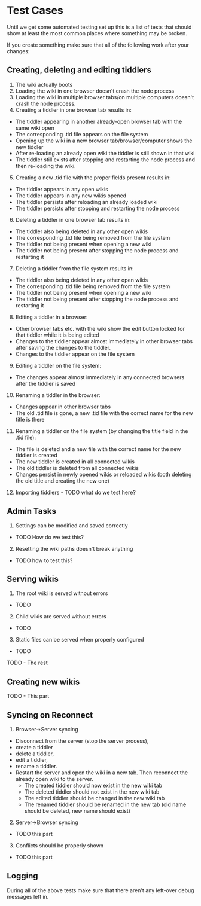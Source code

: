 # Test Cases

Until we get some automated testing set up this is a list of tests that should
show at least the most common places where something may be broken.

If you create something make sure that all of the following work after your
changes:

## Creating, deleting and editing tiddlers

1. The wiki actually boots
2. Loading the wiki in one browser doesn't crash the node process
3. Loading the wiki in multiple browser tabs/on multiple computers doesn't
  crash the node process.
4. Creating a tiddler in one browser tab results in:
  - The tiddler appearing in another already-open browser tab with the same
    wiki open
  - The corresponding .tid file appears on the file system
  - Opening up the wiki in a new browser tab/browser/computer shows the new tiddler
  - After re-loading an already open wiki the tiddler is still shown in that
    wiki
  - The tiddler still exists after stopping and restarting the node process and
    then re-loading the wiki.
5. Creating a new .tid file with the proper fields present results in:
  - The tiddler appears in any open wikis
  - The tiddler appears in any new wikis opened
  - The tiddler persists after reloading an already loaded wiki
  - The tiddler persists after stopping and restarting the node process
6. Deleting a tiddler in one browser tab results in:
  - The tiddler also being deleted in any other open wikis
  - The corresponding .tid file being removed from the file system
  - The tiddler not being present when opening a new wiki
  - The tiddler not being present after stopping the node process and
    restarting it
7. Deleting a tiddler from the file system results in:
  - The tiddler also being deleted in any other open wikis
  - The corresponding .tid file being removed from the file system
  - The tiddler not being present when opening a new wiki
  - The tiddler not being present after stopping the node process and
    restarting it
8. Editing a tiddler in a browser:
  - Other browser tabs etc. with the wiki show the edit button locked for that
    tiddler while it is being edited
  - Changes to the tiddler appear almost immediately in other browser tabs
    after saving the changes to the tiddler.
  - Changes to the tiddler appear on the file system
9. Editing a tiddler on the file system:
  - The changes appear almost immediately in any connected browsers after the
    tiddler is saved
10. Renaming a tiddler in the browser:
  - Changes appear in other browser tabs
  - The old .tid file is gone, a new .tid file with the correct name for the
    new title is there
11. Renaming a tiddler on the file system (by changing the title field in the
    .tid file):
  - The file is deleted and a new file with the correct name for the new
    tiddler is created
  - The new tiddler is created in all connected wikis
  - The old tiddler is deleted from all connected wikis
  - Changes persist in newly opened wikis or reloaded wikis (both deleting the
    old title and creating the new one)
12. Importing tiddlers - TODO what do we test here?

## Admin Tasks

1. Settings can be modified and saved correctly
  - TODO How do we test this?
2. Resetting the wiki paths doesn't break anything
  - TODO how to test this?

## Serving wikis

1. The root wiki is served without errors
  - TODO
2. Child wikis are served without errors
  - TODO
3. Static files can be served when properly configured
  - TODO

TODO - The rest

## Creating new wikis

TODO - This part

## Syncing on Reconnect

1. Browser->Server syncing
  - Disconnect from the server (stop the server process),
  - create a tiddler
  - delete a tiddler,
  - edit a tiddler,
  - rename a tiddler.
  - Restart the server and open the wiki in a new tab. Then reconnect the already open wiki to the server.
    - The created tiddler should now exist in the new wiki tab
    - The deleted tiddler should not exist in the new wiki tab
    - The edited tiddler should be changed in the new wiki tab
    - The renamed tiddler should be renamed in the new tab (old name should be deleted, new name should exist)
2. Server->Browser syncing
  - TODO this part
3. Conflicts should be properly shown
  - TODO this part

## Logging

During all of the above tests make sure that there aren't any left-over debug
messages left in.
